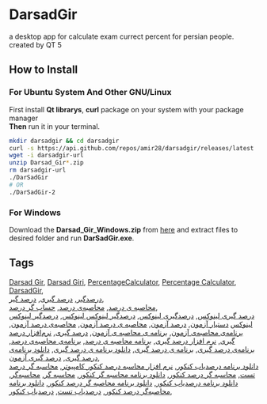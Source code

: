 # DarsadGir
a desktop app for calculate exam currect percent for persian people. created by QT 5
## How to Install
### For Ubuntu System And Other GNU/Linux
First install **Qt librarys**, **curl** package on your system with your package manager  
**Then** run it in your terminal.
```sh
mkdir darsadgir && cd darsadgir
curl -s https://api.github.com/repos/amir28/darsadgir/releases/latest | grep browser_download_url | cut -d '"' -f 4 | grep Linux > darsadgir-url
wget -i darsadgir-url
unzip Darsad_Gir*.zip
rm darsadgir-url
./DarSadGir
# OR
./DarSadGir-2
```
### For Windows
Download the **Darsad_Gir_Windows.zip** from
[here](https://github.com/amir28/darsadgir/releases/latest) 
and extract files to desired folder and run **DarSadGir.exe**.

## Tags
[Darsad Gir](https://github.com/amir28/darsadgir),
[Darsad Giri](https://github.com/amir28/darsadgir),
[PercentageCalculator](https://github.com/amir28/darsadgir),
[Percentage Calculator](https://github.com/amir28/darsadgir),
[DarsadGir](https://github.com/amir28/darsadgir),  
[درصدگیر](https://github.com/amir28/darsadgir),
[درصد گیری](https://github.com/amir28/darsadgir),
[درصد گیر](https://github.com/amir28/darsadgir),  
[محاصبه ی درصد](https://github.com/amir28/darsadgir),
[محاصبه‌ی درصد](https://github.com/amir28/darsadgir),
[حساب گر درصد](https://github.com/amir28/darsadgir),  
[درصد گیری لینوکس](https://github.com/amir28/darsadgir),
[درصدگیری لینوکس](https://github.com/amir28/darsadgir),
[درصدگیر لینوکس لینوکس](https://github.com/amir28/darsadgir),
[درصدگیر لینوکس لینوکس](https://github.com/amir28/darsadgir)
[دستیار آزمون](https://github.com/amir28/darsadgir),
[درصد آزمون](https://github.com/amir28/darsadgir),
[محاصبه ی درصد آزمون](https://github.com/amir28/darsadgir),
[محاصبه‌ی درصد آزمون](https://github.com/amir28/darsadgir),
[برنامه‌ی محاصبه‌ی آزمون](https://github.com/amir28/darsadgir),
[برنامه ی محاصبه ی آزمون](https://github.com/amir28/darsadgir),
[درصد گیری](https://github.com/amir28/darsadgir),
[نرم‌افزار درصد گیری](https://github.com/amir28/darsadgir),
[نرم افزار درصد گیری](https://github.com/amir28/darsadgir),
[برنامه محاصبه ی درصد](https://github.com/amir28/darsadgir),
[برنامه‌ی محاصبه‌ی درصد](https://github.com/amir28/darsadgir),
[برنامه‌ی درصد گیری](https://github.com/amir28/darsadgir),
[برنامه ی درصد گیری](https://github.com/amir28/darsadgir),
[دانلود برنامه ی درصد گیری](https://github.com/amir28/darsadgir),
[دانلود برنامه‌ی درصد گیری](https://github.com/amir28/darsadgir),
[درصد گیری آزمون](https://github.com/amir28/darsadgir),  
[دانلود برنامه درصدیاب کنکور](https://github.com/amir28/darsadgir),
[نرم افزار محاسبه درصد کنکور کامپیوتر](https://github.com/amir28/darsadgir),
[محاسبه گر درصد تست](https://github.com/amir28/darsadgir),
[محاسبه گر درصد کنکور](https://github.com/amir28/darsadgir),
[دانلود برنامه محاسبه گر کنکور](https://github.com/amir28/darsadgir),
[محاسبه گر](https://github.com/amir28/darsadgir),
[محاسبه‌گر](https://github.com/amir28/darsadgir),
[دانلود برنامه درصدیاب کنکور](https://github.com/amir28/darsadgir),
[دانلود برنامه محاصبه گر درصد کنکور](https://github.com/amir28/darsadgir),
[دانلود برنامه محاصبه‌گر درصد کنکور](https://github.com/amir28/darsadgir),
[درصدیاب تست](https://github.com/amir28/darsadgir),
[درصدیاب کنکور](https://github.com/amir28/darsadgir),
